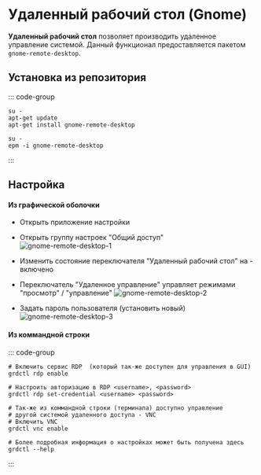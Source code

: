 # Удаленный рабочий стол (Gnome)

**Удаленный рабочий стол** позволяет производить удаленное управление системой. Данный функционал предоставляется пакетом `gnome-remote-desktop`.

## Установка из репозитория
::: code-group
```shell[apt-get]
su -
apt-get update
apt-get install gnome-remote-desktop
```
```shell[apt-get]
su -
epm -i gnome-remote-desktop
```
:::

## Настройка
#### Из графической оболочки
- Открыть приложение настройки
- Открыть группу настроек "Общий доступ"
![gnome-remote-desktop-1](/gnome-remote-desktop/open-settings.gif)

- Изменить состояние переключателя "Удаленный рабочий стол" на - включено
- Переключатель "Удаленное управление" управляет режимами "просмотр" / "управление"
![gnome-remote-desktop-2](/gnome-remote-desktop/enable-service.gif)

- Задать пароль пользователя (установить новый)
![gnome-remote-desktop-3](/gnome-remote-desktop/set-user-password.gif)

#### Из коммандной строки
::: code-group
```shell
# Включить сервис RDP  (который так-же доступен для управления в GUI)
grdctl rdp enable

# Настроить авторизацию в RDP <username>, <password>
grdctl rdp set-credential <username> <password>

# Так-же из коммандной строки (терминала) доступно управление 
# другой системой удаленного доступа - VNC
# Включить VNC
grdctl vnc enable

# Более подробная информация о настройках может быть получена здесь
grdctl --help
```
:::